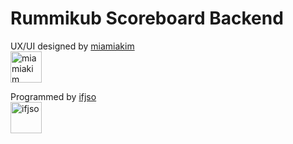 # Rummikub Scoreboard Backend

UX/UI designed by <a href="https://github.com/miamiakim" target="_blank">miamiakim</a>
<br/>
<a href="https://github.com/miamiakim" target="_blank">
<img src="https://avatars3.githubusercontent.com/u/37283462?v=4" width="50px;" alt="miamiakim"/>
</a>
<br/>

Programmed by <a href="https://github.com/ifjso" target="_blank">ifjso</a>
<br/>
<a href="https://github.com/ifjso" target="_blank">
<img src="https://avatars0.githubusercontent.com/u/8623087?v=4" width="50px;" alt="ifjso"/>
</a>

